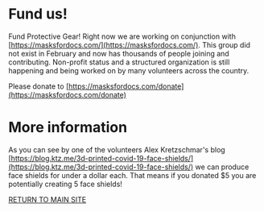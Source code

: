 # Fund us!

Fund Protective Gear! Right now we are working on conjunction with [https://masksfordocs.com/](https://masksfordocs.com/).  This group did not exist in February and now has thousands of people joining and contributing.  Non-profit status and a structured organization is still happening and being worked on by many volunteers across the country.  

Please donate to [https://masksfordocs.com/donate](https://masksfordocs.com/donate)

# More information

As you can see by one of the volunteers Alex Kretzschmar's blog [https://blog.ktz.me/3d-printed-covid-19-face-shields/](https://blog.ktz.me/3d-printed-covid-19-face-shields/) we can produce face shields for under a dollar each.  That means if you donated $5 you are potentially creating 5 face shields!

[RETURN TO MAIN SITE](../README.md)
